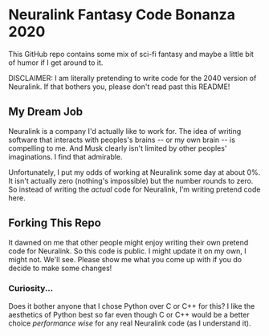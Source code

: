 # Neuralink Fantasy Code Bonanza 2020

This GitHub repo contains some mix of sci-fi fantasy and maybe a little bit of humor if I get around to it.

DISCLAIMER: I am literally pretending to write code for the 2040 version of Neuralink. If that bothers you, please don't read past this README!

## My Dream Job

Neuralink is a company I'd actually like to work for. The idea of writing software that interacts with peoples's brains -- or my own brain -- is compelling to me. And Musk clearly isn't limited by other peoples' imaginations. I find that admirable.

Unfortunately, I put my odds of working at Neuralink some day at about 0%. It isn't actually zero (nothing's impossible) but the number rounds to zero. So instead of writing the *actual* code for Neuralink, I'm writing pretend code here.

## Forking This Repo

It dawned on me that other people might enjoy writing their own pretend code for Neuralink. So this code is public. I might update it on my own, I might not. We'll see. Please show me what you come up with if you do decide to make some changes!

### Curiosity...

Does it bother anyone that I chose Python over C or C++ for this? I like the aesthetics of Python best so far even though C or C++ would be a better choice *performance wise* for any real Neuralink code (as I understand it).

